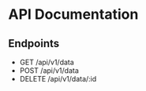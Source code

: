 # API Documentation

## Endpoints

- GET /api/v1/data
- POST /api/v1/data
- DELETE /api/v1/data/:id
